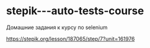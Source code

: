 ﻿# stepik---auto-tests-course
Домашние задания к курсу по selenium

https://stepik.org/lesson/187065/step/7?unit=161976
